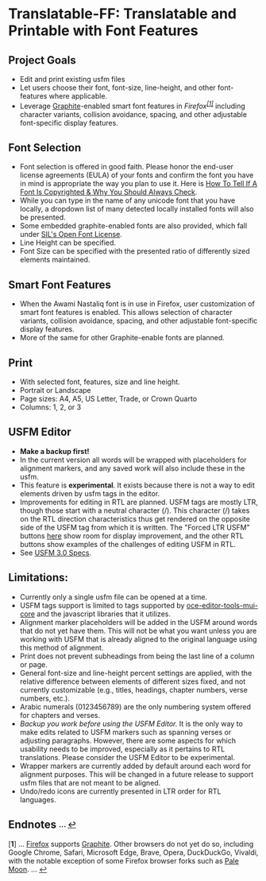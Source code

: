 # Translatable-FF: Translatable and Printable with Font Features

## Project Goals
- Edit and print existing usfm files
- Let users choose their font, font-size, line-height, and other font-features where applicable.
- Leverage [Graphite](https://graphite.sil.org/)-enabled smart font features in *Firefox<sup id="a1">[[1]](#f1)</sup>* including character variants, collision avoidance, spacing, and other adjustable font-specific display features.

## Font Selection
- Font selection is offered in good faith. Please honor the end-user license agreements (EULA) of your fonts and confirm the font you have in mind is appropriate the way you plan to use it. Here is [How To Tell If A Font Is Copyrighted & Why You Should Always Check](https://logosbynick.com/how-to-tell-if-a-font-is-copyrighted/).
- While you can type in the name of any unicode font that you have locally, a dropdown list of many detected locally installed fonts will also be presented.
- Some embedded graphite-enabled fonts are also provided, which fall under [SIL's Open Font License](https://openfontlicense.org/how-to-use-ofl-fonts/).
- Line Height can be specified.
- Font Size can be specified with the presented ratio of differently sized elements maintained.

## Smart Font Features
- When the Awami Nastaliq font is in use in Firefox, user customization of smart font features is enabled. This allows selection of character variants, collision avoidance, spacing, and other adjustable font-specific display features.
- More of the same for other Graphite-enable fonts are planned.

## Print
- With selected font, features, size and line height.
- Portrait or Landscape
- Page sizes: A4, A5, US Letter, Trade, or Crown Quarto
- Columns: 1, 2, or 3

## USFM Editor
- **Make a backup first!**
- In the current version all words will be wrapped with placeholders for alignment markers, and any saved work will also include these in the usfm. 
- This feature is **experimental**. It exists because there is not a way to edit elements driven by usfm tags in the editor.
- Improvements for editing in RTL are planned. USFM tags are mostly LTR, though those start with a neutral character (/). This character (/) takes on the RTL direction characteristics thus get rendered on the opposite side of the USFM tag from which it is written. The "Forced LTR USFM" buttons [here](https://codesandbox.io/p/sandbox/font-detect-rhl-usedetectdir-default-regex-2sdsmt?file=%2Fsrc%2Fcomponents%2FHighlightMatches.jsx) show room for display improvement, and the other RTL buttons show examples of the challenges of editing USFM in RTL.
- See [USFM 3.0 Specs](https://ubsicap.github.io/usfm/).

## Limitations:
- Currently only a single usfm file can be opened at a time.
- USFM tags support is limited to tags supported by [oce-editor-tools-mui-core](https://oce-editor-tools-mui-core.netlify.app/) and the javascript libraries that it utilizes.
- Alignment marker placeholders will be added in the USFM around words that do not yet have them. This will not be what you want unless you are working with USFM that is already aligned to the original language using this method of alignment.
- Print does not prevent subheadings from being the last line of a column or page.
- General font-size and line-height percent settings are applied, with the relative difference between elements of different sizes fixed, and not currently customizable (e.g., titles, headings, chapter numbers, verse numbers, etc.).
- Arabic numerals (0123456789) are the only numbering system offered for chapters and verses.
- *Backup you work before using the USFM Editor.* It is the only way to make edits related to USFM markers such as spanning verses or adjusting paragraphs. However, there are some aspects for which usability needs to be improved, especially as it pertains to RTL translations. Please consider the USFM Editor to be experimental.
 - Wrapper markers are currently added by default around each word for alignment purposes. This will be changed in a future release to support usfm files that are not meant to be aligned.
- Undo/redo icons are currently presented in LTR order for RTL languages.

## Endnotes <sub><sup>... [↩](#toc)</sup></sub>
[<b id="f1">1</b>] ... [Firefox](https://www.mozilla.org/) supports [Graphite](https://graphite.sil.org/). Other browsers do not yet do so, including Google Chrome, Safari, Microsoft Edge, Brave, Opera, DuckDuckGo, Vivaldi, with the notable exception of some Firefox browser forks such as [Pale Moon](https://www.palemoon.org/). ... [↩](#a1)